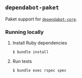 ## `dependabot-paket`

Paket support for [`dependabot-core`][core-repo].

### Running locally

1. Install Ruby dependencies
   ```
   $ bundle install
   ```

2. Run tests
   ```
   $ bundle exec rspec spec
   ```

[core-repo]: https://github.com/dependabot/dependabot-core
